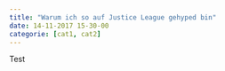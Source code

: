 ```yaml
---
title: "Warum ich so auf Justice League gehyped bin"
date: 14-11-2017 15-30-00
categorie: [cat1, cat2]
---
```


Test
